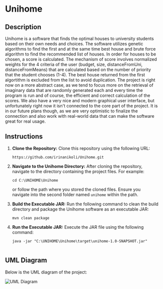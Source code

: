 # Unihome

## Description
Unihome is a software that finds the optimal houses to university students based on their own needs and choices. The software utilizes genetic algorithms to find the first and at the same time best house and brute force algorithm to find the recommended list of houses. In order for houses to be chosen, a score is calculated. The mechanism of score involves normalized weights for the 4 criteria of the user (budget, size, distanceFromUni, distanceFromMeans) that are calculated based on the number of priority that the student chooses (1-4). The best house returned from the first algortithm is excluded from the list to avoid duplication. The project is right now on a more abstract case, as we tend to focus more on the retrieval of imaginary data that are randomly generated each and every time the program is run and of course, the efficient and correct calculation of the scores. We also have a very nice and modern graphical user interface, but unfortunately right now it isn't connected to the core part of the project. It is in our future plans though, as we are very optimistic to finalize the connection and also work with real-world data that can make the software great for real usage.


## Instructions

1. **Clone the Repository:**
   Clone this repository using the following URL:
   ```
   https://github.com/irinanikoli/Unihome.git
   ```

2. **Navigate to the Unihome Directory:**
   After cloning the repository, navigate to the directory containing the project files. For example:
   ```
   cd C:\UNIHOME\Unihome
   ```
   or follow the path where you stored the cloned files. Ensure you navigate into the second folder named `unihome` within the path.

3. **Build the Executable JAR:**
   Run the following command to clean the build directory and package the Unihome software as an executable JAR:
   ```
   mvn clean package
   ```

4. **Run the Executable JAR:**
   Execute the JAR file using the following command:
   ```
   java -jar "C:\UNIHOME\Unihome\target\unihome-1.0-SNAPSHOT.jar"

   
## UML Diagram

Below is the UML diagram of the project:

![UML Diagram](Στιγμιότυπο%20οθόνης%20(45).png)

